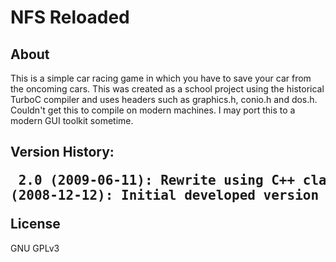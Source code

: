 NFS Reloaded
===========

About
-----
This is a simple car racing game in which you have to save your car from the oncoming cars. This was created as a school project using the historical TurboC compiler and uses headers such as graphics.h, conio.h and dos.h. Couldn't get this to compile on modern machines. I may port this to a modern GUI toolkit sometime.

Version History:<pre>
    2.0 (2009-06-11): Rewrite using C++ class structure
    1.0 (2008-12-12): Initial developed version
</pre>
License
--------
GNU GPLv3